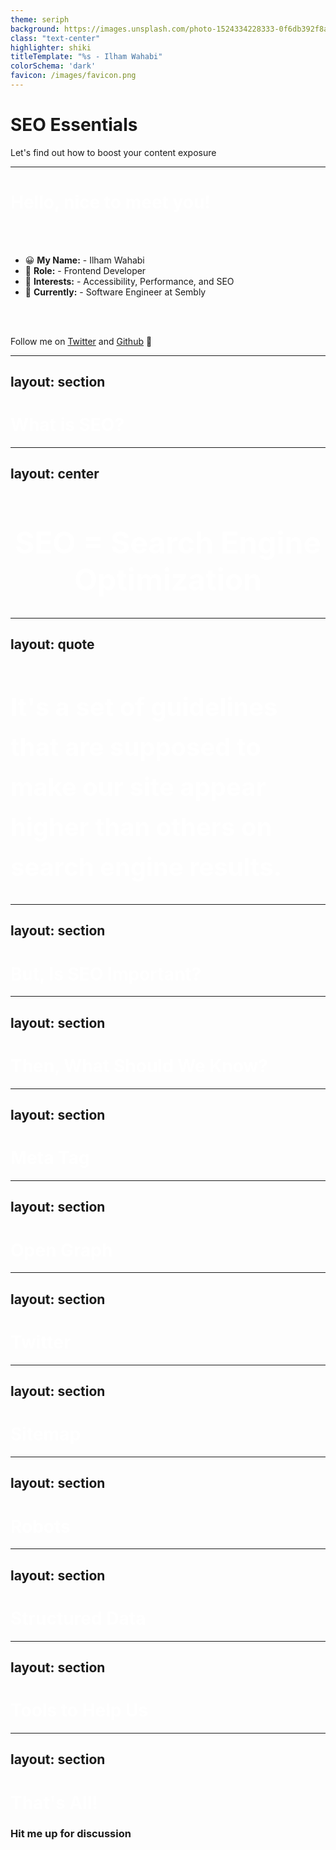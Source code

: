 ```yaml
---
theme: seriph
background: https://images.unsplash.com/photo-1524334228333-0f6db392f8a1
class: "text-center"
highlighter: shiki
titleTemplate: "%s - Ilham Wahabi"
colorSchema: 'dark'
favicon: /images/favicon.png
---
```


# SEO Essentials

Let's find out how to boost your content exposure

---

<h1 style="color: white">Hello, nice to meet you!</h1>

<br>
<br>

- 😀 **My Name:** - Ilham Wahabi
- 📝 **Role:** - Frontend Developer
- 🌟 **Interests:** - Accessibility, Performance, and SEO
- 🧑‍ **Currently:** - Software Engineer at Sembly

<br>
<br>

Follow me on [Twitter](https://twitter.com/ilhamwahabigx) and [Github](https://github.com/iwgx) 👋

---
layout: section
---

<h1 style="color: white">What is SEO?</h1>

---
layout: center
---

<h1 style="color: white; text-align: center; font-size: 48px;"> SEO = Search Engine Optimization </h1>

---
layout: quote
---

<h1 style="color: white; font-size: 40px; line-height: 4rem;"> It's a set of guidelines that are supposed to make our site appear higher than others on search engine results. </h1>

---
layout: section
---

<h1 style="color: white">But, Is SEO Important?</h1>

---
layout: section
---

<h1 style="color: white">Then, What Should We Know?</h1>

---
layout: section
---

<h1 style="color: white">Meta Tag</h1>

---
layout: section
---

<h1 style="color: white">Open Graph</h1>

---
layout: section
---

<h1 style="color: white">Twitter</h1>

---
layout: section
---

<h1 style="color: white">Sitemap</h1>

---
layout: section
---

<h1 style="color: white">Robots</h1>

---
layout: section
---

<h1 style="color: white">Structured Data</h1>

---
layout: section
---

<h1 style="color: white">Tools to Help Us</h1>

---
layout: section
---

<h1 style="color: white">That's All!</h1>

### Hit me up for discussion